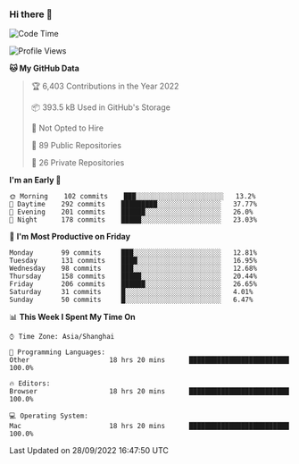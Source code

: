### Hi there 👋

<!--
**qbosen/qbosen** is a ✨ _special_ ✨ repository because its `README.md` (this file) appears on your GitHub profile.

Here are some ideas to get you started:

- 🔭 I’m currently working on ...
- 🌱 I’m currently learning ...
- 👯 I’m looking to collaborate on ...
- 🤔 I’m looking for help with ...
- 💬 Ask me about ...
- 📫 How to reach me: ...
- 😄 Pronouns: ...
- ⚡ Fun fact: ...
-->

<!--START_SECTION:waka-->
![Code Time](http://img.shields.io/badge/Code%20Time-1%2C015%20hrs%2011%20mins-blue)

![Profile Views](http://img.shields.io/badge/Profile%20Views-11-blue)

**🐱 My GitHub Data** 

> 🏆 6,403 Contributions in the Year 2022
 > 
> 📦 393.5 kB Used in GitHub's Storage 
 > 
> 🚫 Not Opted to Hire
 > 
> 📜 89 Public Repositories 
 > 
> 🔑 26 Private Repositories  
 > 
**I'm an Early 🐤** 

```text
🌞 Morning    102 commits    ███░░░░░░░░░░░░░░░░░░░░░░   13.2% 
🌆 Daytime    292 commits    █████████░░░░░░░░░░░░░░░░   37.77% 
🌃 Evening    201 commits    ██████░░░░░░░░░░░░░░░░░░░   26.0% 
🌙 Night      178 commits    █████░░░░░░░░░░░░░░░░░░░░   23.03%

```
📅 **I'm Most Productive on Friday** 

```text
Monday       99 commits     ███░░░░░░░░░░░░░░░░░░░░░░   12.81% 
Tuesday      131 commits    ████░░░░░░░░░░░░░░░░░░░░░   16.95% 
Wednesday    98 commits     ███░░░░░░░░░░░░░░░░░░░░░░   12.68% 
Thursday     158 commits    █████░░░░░░░░░░░░░░░░░░░░   20.44% 
Friday       206 commits    ██████░░░░░░░░░░░░░░░░░░░   26.65% 
Saturday     31 commits     █░░░░░░░░░░░░░░░░░░░░░░░░   4.01% 
Sunday       50 commits     █░░░░░░░░░░░░░░░░░░░░░░░░   6.47%

```


📊 **This Week I Spent My Time On** 

```text
⌚︎ Time Zone: Asia/Shanghai

💬 Programming Languages: 
Other                    18 hrs 20 mins      █████████████████████████   100.0%

🔥 Editors: 
Browser                  18 hrs 20 mins      █████████████████████████   100.0%

💻 Operating System: 
Mac                      18 hrs 20 mins      █████████████████████████   100.0%

```


 Last Updated on 28/09/2022 16:47:50 UTC
<!--END_SECTION:waka-->
